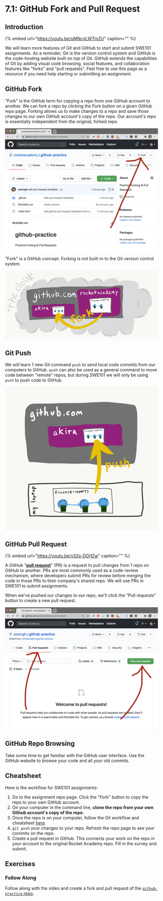 # 7.1: GitHub Fork and Pull Request

## Introduction

{% embed url="https://youtu.be/uMNcnLWTmZU" caption="" %}

We will learn more features of Git and GitHub to start and submit SWE101 assignments. As a reminder, Git is the version control system and GitHub is the code-hosting website built on top of Git. GitHub extends the capabilities of Git by adding visual code browsing, social features, and collaboration features like "forks" and "pull requests". Feel free to use this page as a resource if you need help starting or submitting an assignment.

## GitHub Fork

"Fork" is the GitHub term for copying a repo from one GitHub account to another. We can fork a repo by clicking the Fork button on a given GitHub repo page. Forking allows us to make changes to a repo and save those changes to our own GitHub account's copy of the repo. Our account's repo is essentially independent from the original, forked repo.

![How to find the fork button on a repo page.](../.gitbook/assets/screen-shot-2020-08-19-at-10.23.10-pm%20%281%29%20%281%29.png)

"Fork" is a GitHub concept. Forking is not built-in to the Git version control system.

![A &quot;fork&quot; is when we copy a repo from another account to our own inside of GitHub.](../.gitbook/assets/github-fork.png)

## Git Push

We will learn 1 new Git command `push` to send local code commits from our computers to GitHub. `push` can also be used as a general command to move code between "remote" repos, but during SWE101 we will only be using `push` to push code to GitHub.

![The &quot;git push&quot; command can be used to send local code commits to GitHub.](../.gitbook/assets/github-push.png)

## GitHub Pull Request

{% embed url="https://youtu.be/y32p-DDj1Zw" caption="" %}

A GitHub "[**pull request**](https://docs.github.com/en/free-pro-team@latest/github/collaborating-with-issues-and-pull-requests/about-pull-requests)" \(PR\) is a request to pull changes from 1 repo on GitHub to another. PRs are most commonly used as a code-review mechanism, where developers submit PRs for review before merging the code in those PRs to their company's shared repo. We will use PRs in SWE101 to submit assignments.

When we've pushed our changes to our repo, we'll click the "Pull requests" button to create a new pull request.

![How to find the pull request tab and new pull request button in GitHub.](../.gitbook/assets/screen-shot-2020-08-19-at-10.23.25-pm%20%281%29.png)

## GitHub Repo Browsing

Take some time to get familiar with the GitHub user interface. Use the GitHub website to browse your code and all your old commits.

## Cheatsheet

Here is the workflow for SWE101 assignments:

1. Go to the assignment repo page. Click the "Fork" button to copy the repo to your own GitHub account.
2. On your computer in the command line, **clone the repo from your own Github account's copy of the repo.**
3. Once the repo is on your computer, follow the Git workflow and cheatsheet [here](../2-organising-and-managing-code-files/2.2-git.md#cheat-sheet).
4. `git push` your changes to your repo. Refresh the repo page to see your commits on the repo.
5. Create a pull request in GitHub. This connects your work on the repo _in your account_ to the original Rocket Academy repo. Fill in the survey and submit.

## Exercises

### Follow Along

Follow along with the video and create a fork and pull request of the [`github-practice` repo](https://github.com/rocketacademy/github-practice).

